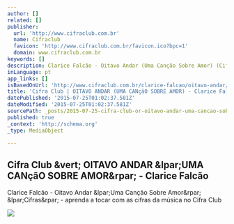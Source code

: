 ```yaml
---
author: []
related: []
publisher:
  url: 'http://www.cifraclub.com.br'
  name: Cifraclub
  favicon: 'http://www.cifraclub.com.br/favicon.ico?bpc=1'
  domain: www.cifraclub.com.br
keywords: []
description: Clarice Falcão - Oitavo Andar (Uma Canção Sobre Amor) (Cifras) - aprenda a tocar com as cifras da música no Cifra Club
inLanguage: pt
app_links: []
isBasedOnUrl: 'http://www.cifraclub.com.br/clarice-falcao/oitavo-andar/'
title: 'Cifra Club | OITAVO ANDAR (UMA CANçãO SOBRE AMOR) - Clarice Falcão'
datePublished: '2015-07-25T01:02:37.581Z'
dateModified: '2015-07-25T01:02:37.581Z'
sourcePath: _posts/2015-07-25-cifra-club-or-oitavo-andar-uma-cancao-sobre-amor-clarice.md
published: true
_context: 'http://schema.org'
_type: MediaObject

---
```

<article style=""><h1>Cifra Club &amp;vert; OITAVO ANDAR &amp;lpar;UMA CANçãO SOBRE AMOR&amp;rpar; - Clarice Falcão</h1><p>Clarice Falcão - Oitavo Andar &amp;lpar;Uma Canção Sobre Amor&amp;rpar; &amp;lpar;Cifras&amp;rpar; - aprenda a tocar com as cifras da música no Cifra Club</p><img src="http://sscdn.trrsf.com/uploadfile/letras/fotos/3/e/2/7/3e271a2a599d134f16b53c62d49aa99c.jpg" /></article>